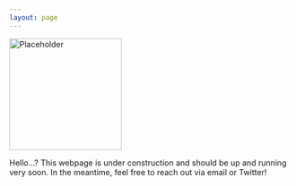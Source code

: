 ```yaml
---
layout: page
---
```

<!-- ![Placeholder](/images/404.jpg){: .align-left; width=50%; height=50%} -->
<img src="/images/404.jpg" width="200" class="align-left" alt="Placeholder"/>

Hello...?
This webpage is under construction and should be up and running very soon. In the meantime, feel free to reach out via email or Twitter!
